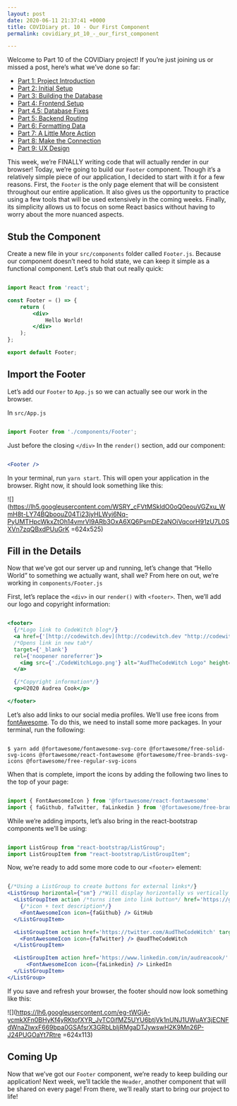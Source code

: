 ```yaml
---
layout: post
date: 2020-06-11 21:37:41 +0000
title: COVIDiary pt. 10 - Our First Component
permalink: covidiary_pt_10_-_our_first_component

---
```

Welcome to Part 10 of the COVIDiary project! If you’re just joining us or missed a post, here’s what we’ve done so far:

* [Part 1: Project Introduction](https://www.codewitch.dev/covidiary_-_a_rails_react_project)
* [Part 2: Initial Setup](https://www.codewitch.dev/covidiary_part_2_-_initial_setup)
* [Part 3: Building the Database](https://www.codewitch.dev/covidiary_pt_3_-_building_the_database)
* [Part 4: Frontend Setup](https://www.codewitch.dev/covidiary_pt_4_-_frontend_setup)
* [Part 4.5: Database Fixes](https://www.codewitch.dev/covidiary_pt_4_5_-_database_fixes)
* [Part 5: Backend Routing](https://www.codewitch.dev/covidiary_pt_5_-_backend_routing)
* [Part 6: Formatting Data](https://www.codewitch.dev/covidiary_pt_6_-_formatting_data)
* [Part 7: A Little More Action](https://www.codewitch.dev/covidiary_pt_7_-_a_little_more_action)
* [Part 8: Make the Connection](https://www.codewitch.dev/covidiary_pt_8_-_make_the_connection)
* [Part 9: UX Design](https://www.codewitch.dev/covidiary_pt_9_-_ux_design)

This week, we’re FINALLY writing code that will actually render in our browser! Today, we’re going to build our `Footer` component. Though it’s a relatively simple piece of our application, I decided to start with it for a few reasons. First, the `Footer` is the only page element that will be consistent throughout our entire application. It also gives us the opportunity to practice using a few tools that will be used extensively in the coming weeks. Finally, its simplicity allows us to focus on some React basics without having to worry about the more nuanced aspects.

## Stub the Component

Create a new file in your `src/components` folder called `Footer.js`. Because our component doesn’t need to hold state, we can keep it simple as a functional component. Let’s stub that out really quick:

```jsx

import React from 'react';

const Footer = () => {
	return (
		<div>
			Hello World!
		</div>
    );
};

export default Footer;

```

## Import the Footer

Let’s add our `Footer` to `App.js` so we can actually see our work in the browser.

In `src/App.js`

```jsx

import Footer from './components/Footer';

```

Just before the closing `</div>` In the `render()` section, add our component:

```jsx

<Footer />

```

In your terminal, run `yarn start`. This will open your application in the browser. Right now, it should look something like this:

![](https://lh5.googleusercontent.com/WSRY_cFVtMSkldO0oQ0eouVGZxu_WmH8t-LY74BQboouZ04Ti23jyHLWyi6Nq-PyUMTHpcWkxZtOh14vmrVl9ARb3OxA6XQ6PsmDE2aNOiVqcorH91zU7L0SXVn7zqQBxdPUuGrK =624x525)

## Fill in the Details

Now that we’ve got our server up and running, let’s change that “Hello World” to something we actually want, shall we? From here on out, we’re working in `components/Footer.js`

First, let’s replace the `<div>` in our `render()` with `<footer>`. Then, we’ll add our logo and copyright information:

```jsx

<footer>
  {/*Logo link to CodeWitch blog*/}
  <a href={'[http://codewitch.dev](http://codewitch.dev "http://codewitch.dev")'}
  /*Opens link in new tab*/
  target={'_blank'}
  rel={'noopener noreferrer'}>
  	<img src={'./CodeWitchLogo.png'} alt="AudTheCodeWitch Logo" height='50px' />
  </a>

  {/*Copyright information*/}
  <p>©2020 Audrea Cook</p>

</footer>

```

Let’s also add links to our social media profiles. We’ll use free icons from [fontAwesome](https://fontawesome.com/). To do this, we need to install some more packages. In your terminal, run the following:

```

$ yarn add @fortawesome/fontawesome-svg-core @fortawesome/free-solid-svg-icons @fortawesome/react-fontawesome @fortawesome/free-brands-svg-icons @fortawesome/free-regular-svg-icons

```

When that is complete, import the icons by adding the following two lines to the top of your page:

```jsx

import { FontAwesomeIcon } from '@fortawesome/react-fontawesome'
import { faGithub, faTwitter, faLinkedin } from '@fortawesome/free-brands-svg-icons'

```

While we’re adding imports, let’s also bring in the react-bootstrap components we’ll be using:

```jsx

import ListGroup from "react-bootstrap/ListGroup";
import ListGroupItem from "react-bootstrap/ListGroupItem";

```

Now, we’re ready to add some more code to our `<footer>` element:

```jsx

{/*Using a ListGroup to create buttons for external links*/}
<ListGroup horizontal={"sm"} /*Will display horizontally vs vertically for screens size sm and up*/>
  <ListGroupItem action /*turns item into link button*/ href='https://github.com/AudTheCodeWitch' target="_blank" rel={'noopener noreferrer'} >
    {/*icon + text description*/}
    <FontAwesomeIcon icon={faGithub} /> GitHub
  </ListGroupItem>

  <ListGroupItem action href='https://twitter.com/AudTheCodeWitch' target="_blank" rel={'noopener noreferrer'} >
    <FontAwesomeIcon icon={faTwitter} /> @audTheCodeWitch
  </ListGroupItem>

  <ListGroupItem action href='https://www.linkedin.com/in/audreacook/' target="_blank" rel={'noopener noreferrer'} >
	  <FontAwesomeIcon icon={faLinkedin} /> LinkedIn
  </ListGroupItem>
</ListGroup>

```

If you save and refresh your browser, the footer should now look something like this:

![](https://lh6.googleusercontent.com/eg-tWGjA-ycmkXFn0BHyKf4yRKtofXYR_JvTC0ifMZ5UYU6btjVk1nUNJ1UWuAY3jECNFdWnaZIwxF669bpa0GSAfsrX3GRbLbIjRMgaDTJywswH2K9Mn26P-J24PUGOaYt7Rtre =624x113)

## Coming Up

Now that we’ve got our `Footer` component, we’re ready to keep building our application! Next week, we’ll tackle the `Header`, another component that will be shared on every page! From there, we’ll really start to bring our project to life!